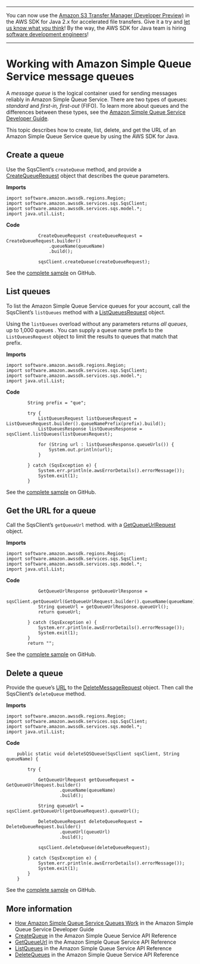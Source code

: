 --------

You can now use the [Amazon S3 Transfer Manager \(Developer Preview\)](https://bit.ly/2WQebiP) in the AWS SDK for Java 2\.x for accelerated file transfers\. Give it a try and [let us know what you think](https://bit.ly/3zT1YYM)\! By the way, the AWS SDK for Java team is hiring [software development engineers](https://github.com/aws/aws-sdk-java-v2/issues/3156)\!

--------

# Working with Amazon Simple Queue Service message queues<a name="examples-sqs-message-queues"></a>

A *message queue* is the logical container used for sending messages reliably in Amazon Simple Queue Service\. There are two types of queues: *standard* and *first\-in, first\-out* \(FIFO\)\. To learn more about queues and the differences between these types, see the [Amazon Simple Queue Service Developer Guide](http://docs.aws.amazon.com/AWSSimpleQueueService/latest/SQSDeveloperGuide/)\.

This topic describes how to create, list, delete, and get the URL of an Amazon Simple Queue Service queue by using the AWS SDK for Java\.

## Create a queue<a name="sqs-create-queue"></a>

Use the SqsClient’s `createQueue` method, and provide a [CreateQueueRequest](http://docs.aws.amazon.com/sdk-for-java/latest/reference/software/amazon/awssdk/services/sqs/model/CreateQueueRequest.html) object that describes the queue parameters\.

 **Imports** 

```
import software.amazon.awssdk.regions.Region;
import software.amazon.awssdk.services.sqs.SqsClient;
import software.amazon.awssdk.services.sqs.model.*;
import java.util.List;
```

 **Code** 

```
            CreateQueueRequest createQueueRequest = CreateQueueRequest.builder()
                .queueName(queueName)
                .build();

            sqsClient.createQueue(createQueueRequest);
```

See the [complete sample](https://github.com/awsdocs/aws-doc-sdk-examples/blob/master/javav2/example_code/sqs/src/main/java/com/example/sqs/SQSExample.java) on GitHub\.

## List queues<a name="sqs-list-queues"></a>

To list the Amazon Simple Queue Service queues for your account, call the SqsClient’s `listQueues` method with a [ListQueuesRequest](http://docs.aws.amazon.com/sdk-for-java/latest/reference/software/amazon/awssdk/services/sqs/model/ListQueuesRequest.html) object\.

Using the `listQueues` overload without any parameters returns *all queues*, up to 1,000 queues \. You can supply a queue name prefix to the `ListQueuesRequest` object to limit the results to queues that match that prefix\.

 **Imports** 

```
import software.amazon.awssdk.regions.Region;
import software.amazon.awssdk.services.sqs.SqsClient;
import software.amazon.awssdk.services.sqs.model.*;
import java.util.List;
```

 **Code** 

```
        String prefix = "que";

        try {
            ListQueuesRequest listQueuesRequest = ListQueuesRequest.builder().queueNamePrefix(prefix).build();
            ListQueuesResponse listQueuesResponse = sqsClient.listQueues(listQueuesRequest);

            for (String url : listQueuesResponse.queueUrls()) {
                System.out.println(url);
            }

        } catch (SqsException e) {
            System.err.println(e.awsErrorDetails().errorMessage());
            System.exit(1);
        }
```

See the [complete sample](https://github.com/awsdocs/aws-doc-sdk-examples/blob/master/javav2/example_code/sqs/src/main/java/com/example/sqs/SQSExample.java) on GitHub\.

## Get the URL for a queue<a name="sqs-get-queue-url"></a>

Call the SqsClient’s `getQueueUrl` method\. with a [GetQueueUrlRequest](http://docs.aws.amazon.com/sdk-for-java/latest/reference/software/amazon/awssdk/services/sqs/model/GetQueueUrlRequest.html) object\.

 **Imports** 

```
import software.amazon.awssdk.regions.Region;
import software.amazon.awssdk.services.sqs.SqsClient;
import software.amazon.awssdk.services.sqs.model.*;
import java.util.List;
```

 **Code** 

```
            GetQueueUrlResponse getQueueUrlResponse =
                sqsClient.getQueueUrl(GetQueueUrlRequest.builder().queueName(queueName).build());
            String queueUrl = getQueueUrlResponse.queueUrl();
            return queueUrl;

        } catch (SqsException e) {
            System.err.println(e.awsErrorDetails().errorMessage());
            System.exit(1);
        }
        return "";
```

See the [complete sample](https://github.com/awsdocs/aws-doc-sdk-examples/blob/master/javav2/example_code/sqs/src/main/java/com/example/sqs/SQSExample.java) on GitHub\.

## Delete a queue<a name="sqs-delete-queue"></a>

Provide the queue’s [URL](#sqs-get-queue-url) to the [DeleteMessageRequest](http://docs.aws.amazon.com/sdk-for-java/latest/reference/software/amazon/awssdk/services/sqs/model/DeleteMessageRequest.html) object\. Then call the SqsClient’s `deleteQueue` method\.

 **Imports** 

```
import software.amazon.awssdk.regions.Region;
import software.amazon.awssdk.services.sqs.SqsClient;
import software.amazon.awssdk.services.sqs.model.*;
import java.util.List;
```

 **Code** 

```
    public static void deleteSQSQueue(SqsClient sqsClient, String queueName) {

        try {

            GetQueueUrlRequest getQueueRequest = GetQueueUrlRequest.builder()
                    .queueName(queueName)
                    .build();

            String queueUrl = sqsClient.getQueueUrl(getQueueRequest).queueUrl();

            DeleteQueueRequest deleteQueueRequest = DeleteQueueRequest.builder()
                    .queueUrl(queueUrl)
                    .build();

            sqsClient.deleteQueue(deleteQueueRequest);

        } catch (SqsException e) {
            System.err.println(e.awsErrorDetails().errorMessage());
            System.exit(1);
        }
    }
```

See the [complete sample](https://github.com/awsdocs/aws-doc-sdk-examples/blob/master/javav2/example_code/sqs/src/main/java/com/example/sqs/SQSExample.java) on GitHub\.

## More information<a name="more-information"></a>
+  [How Amazon Simple Queue Service Queues Work](https://docs.aws.amazon.com/AWSSimpleQueueService/latest/SQSDeveloperGuide/sqs-how-it-works.html) in the Amazon Simple Queue Service Developer Guide
+  [CreateQueue](https://docs.aws.amazon.com/AWSSimpleQueueService/latest/APIReference/API_CreateQueue.html) in the Amazon Simple Queue Service API Reference
+  [GetQueueUrl](https://docs.aws.amazon.com/AWSSimpleQueueService/latest/APIReference/API_GetQueueUrl.html) in the Amazon Simple Queue Service API Reference
+  [ListQueues](https://docs.aws.amazon.com/AWSSimpleQueueService/latest/APIReference/API_ListQueues.html) in the Amazon Simple Queue Service API Reference
+  [DeleteQueues](https://docs.aws.amazon.com/AWSSimpleQueueService/latest/APIReference/API_DeleteQueues.html) in the Amazon Simple Queue Service API Reference
